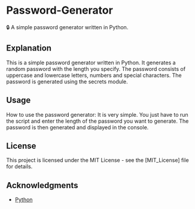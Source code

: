 # Password-Generator

:lock: A simple password generator written in Python.

## Explanation
This is a simple password generator written in Python. It generates a random password with the length you specify. The password consists of uppercase and lowercase letters, numbers and special characters. The password is generated using the secrets module.


## Usage
How to use the password generator: It is very simple. You just have to run the script and enter the length of the password you want to generate. The password is then generated and displayed in the console.

## License
This project is licensed under the MIT License - see the [MIT_License] file for details.

## Acknowledgments
* [Python](https://www.python.org/)



